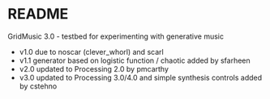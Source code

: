 # README #

GridMusic 3.0 - testbed for experimenting with generative music 

 * v1.0 due to noscar (clever_whorl) and scarl
 * v1.1 generator based on logistic function / chaotic added by sfarheen 
 * v2.0 updated to Processing 2.0 by pmcarthy
 * v3.0 updated to Processing 3.0/4.0 and simple synthesis controls added by cstehno

